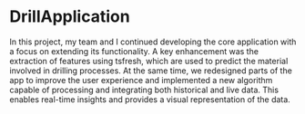 # DrillApplication

In this project, my team and I continued developing the core application with a focus on extending its functionality.
A key enhancement was the extraction of features using tsfresh, which are used to predict the material involved in drilling processes.
At the same time, we redesigned parts of the app to improve the user experience and implemented a new algorithm capable of processing and integrating both historical and live data.
This enables real-time insights and provides a visual representation of the data.
